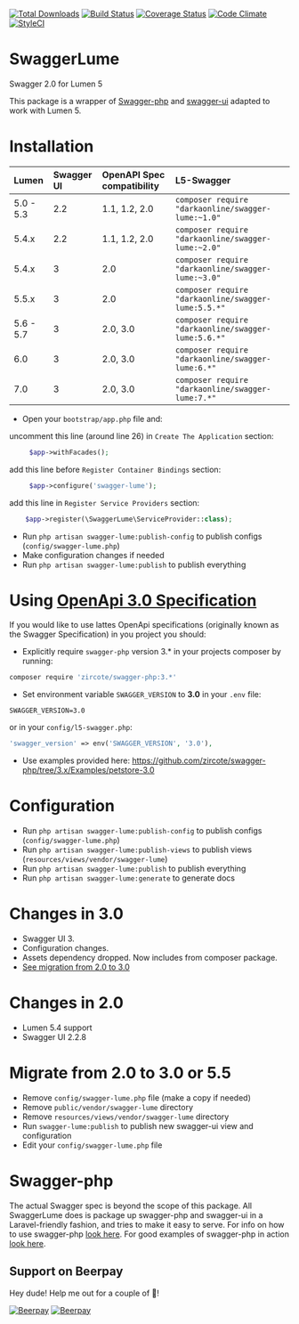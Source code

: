 [![Total Downloads](https://poser.pugx.org/DarkaOnLine/swagger-lume/downloads.svg)](https://packagist.org/packages/DarkaOnLine/swagger-lume)
[![Build Status](https://travis-ci.org/DarkaOnLine/SwaggerLume.svg?branch=master)](https://travis-ci.org/DarkaOnLine/SwaggerLume)
[![Coverage Status](https://coveralls.io/repos/github/DarkaOnLine/SwaggerLume/badge.svg?branch=master)](https://coveralls.io/github/DarkaOnLine/SwaggerLume?branch=master)
[![Code Climate](https://codeclimate.com/github/DarkaOnLine/SwaggerLume/badges/gpa.svg)](https://codeclimate.com/github/DarkaOnLine/SwaggerLume)
[![StyleCI](https://styleci.io/repos/50113229/shield)](https://styleci.io/repos/50113229)

SwaggerLume
==========

Swagger 2.0 for Lumen 5

This package is a wrapper of [Swagger-php](https://github.com/zircote/swagger-php) and [swagger-ui](https://github.com/swagger-api/swagger-ui) adapted to work with Lumen 5.

Installation
============

 Lumen      | Swagger UI| OpenAPI Spec compatibility | L5-Swagger
:-----------|:----------|:---------------------------|:----------
 5.0 - 5.3  | 2.2       | 1.1, 1.2, 2.0              | ``` composer require "darkaonline/swagger-lume:~1.0" ```
 5.4.x      | 2.2       | 1.1, 1.2, 2.0              | ``` composer require "darkaonline/swagger-lume:~2.0" ```
 5.4.x      | 3         | 2.0                        | ``` composer require "darkaonline/swagger-lume:~3.0" ```
 5.5.x      | 3         | 2.0                        | ``` composer require "darkaonline/swagger-lume:5.5.*" ```
 5.6 - 5.7  | 3         | 2.0, 3.0                   | ``` composer require "darkaonline/swagger-lume:5.6.*" ```
 6.0        | 3         | 2.0, 3.0                   | ``` composer require "darkaonline/swagger-lume:6.*" ```
 7.0        | 3         | 2.0, 3.0                   | ``` composer require "darkaonline/swagger-lume:7.*" ```

- Open your `bootstrap/app.php` file and:

uncomment this line (around line 26) in `Create The Application` section:
```php
     $app->withFacades();
```

add this line before `Register Container Bindings` section:
```php
     $app->configure('swagger-lume');
```

add this line in `Register Service Providers` section:
```php
    $app->register(\SwaggerLume\ServiceProvider::class);
```


- Run `php artisan swagger-lume:publish-config` to publish configs (`config/swagger-lume.php`)
- Make configuration changes if needed
- Run `php artisan swagger-lume:publish` to publish everything

Using [OpenApi 3.0 Specification](https://github.com/OAI/OpenAPI-Specification)
============
If you would like to use lattes OpenApi specifications (originally known as the Swagger Specification) in you project you should:
- Explicitly require `swagger-php` version 3.* in your projects composer by running:
```bash
composer require 'zircote/swagger-php:3.*'
```
- Set environment variable `SWAGGER_VERSION` to **3.0** in your `.env` file:
```
SWAGGER_VERSION=3.0
```
or in your `config/l5-swagger.php`:
```php
'swagger_version' => env('SWAGGER_VERSION', '3.0'),
```
- Use examples provided here: https://github.com/zircote/swagger-php/tree/3.x/Examples/petstore-3.0

Configuration
============
- Run `php artisan swagger-lume:publish-config` to publish configs (`config/swagger-lume.php`)
- Run `php artisan swagger-lume:publish-views` to publish views (`resources/views/vendor/swagger-lume`)
- Run `php artisan swagger-lume:publish` to publish everything
- Run `php artisan swagger-lume:generate` to generate docs

Changes in 3.0
============
- Swagger UI 3.
- Configuration changes.
- Assets dependency dropped. Now includes from composer package.
- [See migration from 2.0 to 3.0](#migrate-from-20-to-30-or-55)

Changes in 2.0
============
- Lumen 5.4 support
- Swagger UI 2.2.8

Migrate from 2.0 to 3.0 or 5.5
============
- Remove `config/swagger-lume.php` file (make a copy if needed)
- Remove `public/vendor/swagger-lume` directory
- Remove `resources/views/vendor/swagger-lume` directory
- Run `swagger-lume:publish` to publish new swagger-ui view and configuration
- Edit your `config/swagger-lume.php` file


Swagger-php
======================
The actual Swagger spec is beyond the scope of this package. All SwaggerLume does is package up swagger-php and swagger-ui in a Laravel-friendly fashion, and tries to make it easy to serve. For info on how to use swagger-php [look here](http://zircote.com/swagger-php/). For good examples of swagger-php in action [look here](https://github.com/zircote/swagger-php/tree/master/Examples/petstore.swagger.io).

## Support on Beerpay
Hey dude! Help me out for a couple of :beers:!

[![Beerpay](https://beerpay.io/DarkaOnLine/SwaggerLume/badge.svg?style=beer-square)](https://beerpay.io/DarkaOnLine/SwaggerLume)  [![Beerpay](https://beerpay.io/DarkaOnLine/SwaggerLume/make-wish.svg?style=flat-square)](https://beerpay.io/DarkaOnLine/SwaggerLume?focus=wish)
